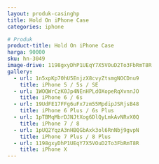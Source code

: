 ```yaml
---
layout: produk-casinghp
title: Hold On iPhone Case
categories: iphone

# Produk
product-title: Hold On iPhone Case
harga: 90000
sku: hn-3049
image-drive: 1198gxyDhP1UEqY7X5VOuD2To3FbRmT8R
gallery:
  - url: 1n5xpKp70hU5EnjzX8cvyZtsmgNOCDnu9
    title: iPhone 5 / 5s / SE
  - url: 1WOQWrCzK0Jp4NEnHPLdOXopeRqXvnnJO
    title: iPhone 6 / 6s
  - url: 19UdFE17FFg6uFx7zm55MpdipJSRjsB48
    title: iPhone 6 Plus / 6s Plus
  - url: 1pTBMqMbrDJNJtXog6DlQyLmkAvNRvX0Q
    title: iPhone 7 / 8
  - url: 1pUQ2YqzA3nHBQGbAxk3ol6RnNbj9gvpN
    title: iPhone 7 Plus / 8 Plus
  - url: 1198gxyDhP1UEqY7X5VOuD2To3FbRmT8R
    title: iPhone X
---
```

